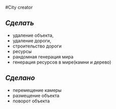 ﻿#City creator


## _Сделать_
* удаление объекта,
* удаление дороги,
* строительство дороги
* ресурсы
* рандомная генерация мира
* генерация ресурсов в мире(камни и дерево)

## _Сделано_
* перемещение камеры
* размещение объекта
* поворот объекта